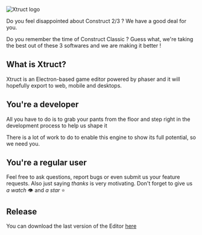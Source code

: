 ![Xtruct logo](https://cdn.discordapp.com/attachments/276347001980059659/276752307020890113/xtruct-logo2-1.png)

Do you feel disappointed about Construct 2/3 ?
We have a good deal for you.

Do you remember the time of Construct Classic ?
Guess what, we're taking the best out of these 3 softwares and we are making it better !

## What is Xtruct?
Xtruct is an Electron-based game editor powered by phaser
and it will hopefully export to web, mobile and desktops.

## You're a developer
All you have to do is to grab your pants from the floor and step right in the development process to help us shape it

There is a lot of work to do to enable this engine to show its full potential, so we need you.

## You're a regular user
Feel free to ask questions, report bugs or even submit us your feature requests.
Also just saying *thanks* is very motivating. Don't forget to give us *a watch* 👁 and *a star* ⭐️

## Release
You can download the last version of the Editor [here](https://github.com/Xtruct/Xtruct/releases)
